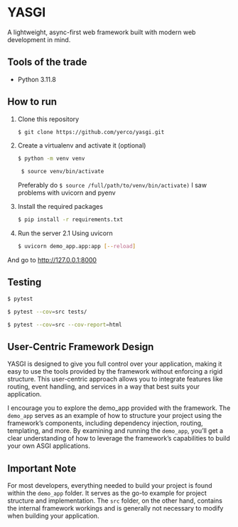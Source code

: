 # YASGI

A lightweight, async-first web framework built with modern web development in mind.

## Tools of the trade
- Python 3.11.8

## How to run

1. Clone this repository
    ```bash
    $ git clone https://github.com/yerco/yasgi.git
    ```

2. Create a virtualenv and activate it (optional)
   ```bash
   $ python -m venv venv
   
    $ source venv/bin/activate
   ```
   Preferably do `$ source /full/path/to/venv/bin/activate)` I saw problems with uvicorn and pyenv

3. Install the required packages
   ```bash
   $ pip install -r requirements.txt
   ```

4. Run the server
   2.1 Using uvicorn
   ```bash
   $ uvicorn demo_app.app:app [--reload]
   ```
And go to http://127.0.0.1:8000

## Testing
   ```bash
   $ pytest
   
   $ pytest --cov=src tests/
   
   $ pytest --cov=src --cov-report=html
   ```

## User-Centric Framework Design
YASGI is designed to give you full control over your application, making it easy to use the tools provided by the
framework without enforcing a rigid structure. This user-centric approach allows you to integrate features like
routing, event handling, and services in a way that best suits your application.

I encourage you to explore the demo_app provided with the framework. The `demo_app` serves as an example of
how to structure your project using the framework’s components, including dependency injection, routing,
templating, and more. By examining and running the `demo_app`, you’ll get a clear understanding of how to
leverage the framework’s capabilities to build your own ASGI applications.

## Important Note
For most developers, everything needed to build your project is found within the `demo_app` folder.
It serves as the go-to example for project structure and implementation. The `src` folder, on the other hand,
contains the internal framework workings and is generally not necessary to modify when building your application.
